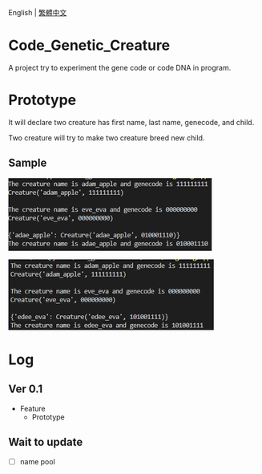 English | [繁體中文](README_TCH.md)
# Code_Genetic_Creature
A project try to experiment the gene code or code DNA in program.

# Prototype
It will declare two creature has first name, last name, genecode, and child.

Two creature will try to make two creature breed new child.

## Sample
![sample0](prototype/image/code_gene_sample0.png)

![sample1](prototype/image/code_gene_sample1.png)

# Log
## Ver 0.1
* Feature
  * Prototype

## Wait to update
- [ ] name pool
